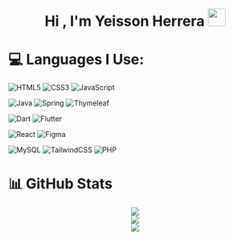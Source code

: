 <h1 align="center"><b> Hi , I'm Yeisson Herrera </b><img src="https://media.giphy.com/media/hvRJCLFzcasrR4ia7z/giphy.gif" width="35"></h1>
<!--
# 💫 About Me:
⚡ Hi i'm YUHR<br>🌱 I’m currently learning React<br>💬 Open to learn<br>
![Hibernate](https://img.shields.io/badge/Hibernate-59666C?style=plastic&logo=Hibernate&logoColor=white)
![Figma](https://img.shields.io/badge/figma-%23F24E1E.svg?style=plastic&logo=figma&logoColor=white)
-->

# 💻 Languages I Use:
![HTML5](https://img.shields.io/badge/html5-%23E34F26.svg?style=flat&logo=html5&logoColor=white) 
![CSS3](https://img.shields.io/badge/css3-%231572B6.svg?style=flat&logo=css3&logoColor=white) 
![JavaScript](https://img.shields.io/badge/javascript-%23323330.svg?style=flat&logo=javascript&logoColor=%23F7DF1E)

![Java](https://img.shields.io/badge/java-%23ED8B00.svg?style=flat&logo=openjdk&logoColor=white) 
![Spring](https://img.shields.io/badge/spring-%236DB33F.svg?style=flat&logo=spring&logoColor=white) 
![Thymeleaf](https://img.shields.io/badge/Thymeleaf-%23005C0F.svg?style=flat&logo=Thymeleaf&logoColor=white) 

![Dart](https://img.shields.io/badge/dart-%230175C2.svg?style=flat&logo=dart&logoColor=white) 
![Flutter](https://img.shields.io/badge/Flutter-%2302569B.svg?style=flat&logo=Flutter&logoColor=white) 

![React](https://img.shields.io/badge/react-%2320232a.svg?style=flat&logo=react&logoColor=%2361DAFB) 
![Figma](https://img.shields.io/badge/figma-%23F24E1E.svg?style=flat&logo=figma&logoColor=white) 

![MySQL](https://img.shields.io/badge/mysql-4479A1.svg?style=flat&logo=mysql&logoColor=white) 
![TailwindCSS](https://img.shields.io/badge/tailwindcss-%2338B2AC.svg?style=flat&logo=tailwind-css&logoColor=white) 
![PHP](https://img.shields.io/badge/php-%23777BB4.svg?style=flat&logo=php&logoColor=white)




# 📊 GitHub Stats
<div align="center">

![](https://github-readme-stats.vercel.app/api?username=YUHR24&theme=onedark&hide_border=false&include_all_commits=true&count_private=true)<br/>
![](https://github-readme-streak-stats.herokuapp.com/?user=YUHR24&theme=onedark&hide_border=false)<br/>
![](https://github-readme-stats.vercel.app/api/top-langs/?username=YUHR24&theme=onedark&hide_border=false&include_all_commits=true&count_private=true&layout=compact)
</div>

<!--
### ✍️ Random Dev Quote
![](https://quotes-github-readme.vercel.app/api?type=horizontal&theme=gruvbox)

### 🔝 Top Contributed Repo
![](https://github-contributor-stats.vercel.app/api?username=YUHR24&limit=5&theme=onedark&combine_all_yearly_contributions=true)

---
[![](https://visitcount.itsvg.in/api?id=YUHR24&icon=3&color=12)](https://visitcount.itsvg.in)

<!-- Proudly created with GPRM ( https://gprm.itsvg.in ) -->



